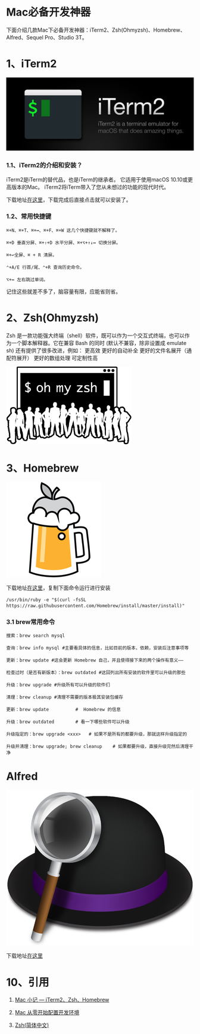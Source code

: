# Mac必备开发神器
下面介绍几款Mac下必备开发神器：iTerm2、Zsh(Ohmyzsh)、Homebrew、Alfred、Sequel Pro、Studio 3T。

# 1、iTerm2
![iTerm2](./imgs/iterm2.jpg)

### 1.1、iTerm2的介绍和安装？
iTerm2是iTerm的替代品，也是iTerm的继承者。 它适用于使用macOS 10.10或更高版本的Mac。 iTerm2将iTerm带入了您从未想过的功能的现代时代。

下载地址[在这里](https://www.iterm2.com/)，下载完成后直接点击就可以安装了。

### 1.2、常用快捷键

```
⌘+N、⌘+T、⌘+↔、⌘+F、⌘+W 这几个快捷键就不解释了。

⌘+D 垂直分屏、⌘+⇧+D 水平分屏、⌘+⌥+↑↓↔ 切换分屏。

⌘+↩全屏、⌘ + R 清屏。

⌃+A/E 行首/尾、⌃+R 查询历史命令。

⌥+↔ 左右跳过单词。
```

记住这些就差不多了，脑容量有限，应能省则省。

# 2、Zsh(Ohmyzsh)
Zsh 是一款功能强大终端（shell）软件，既可以作为一个交互式终端，也可以作为一个脚本解释器。它在兼容 Bash 的同时 (默认不兼容，除非设置成 emulate sh) 还有提供了很多改进，例如：
更高效
更好的自动补全
更好的文件名展开（通配符展开）
更好的数组处理
可定制性高

![Ohmyzsh](./imgs/OMZLogo_BnW.png)


# 3、Homebrew
![Homebrew](./imgs/homebrew.png)

下载地址[在这里](https://brew.sh/)，复制下面命令运行进行安装
```
/usr/bin/ruby -e "$(curl -fsSL https://raw.githubusercontent.com/Homebrew/install/master/install)"
```

### 3.1 brew常用命令
```
搜索：brew search mysql

查询：brew info mysql #主要看具体的信息，比如目前的版本，依赖，安装后注意事项等

更新：brew update #这会更新 Homebrew 自己，并且使得接下来的两个操作有意义——

检查过时（是否有新版本）：brew outdated #这回列出所有安装的软件里可以升级的那些

升级：brew upgrade #升级所有可以升级的软件们

清理：brew cleanup #清理不需要的版本极其安装包缓存

更新：brew update          #  Homebrew 的信息

升级：brew outdated        # 看一下哪些软件可以升级

升级指定的：brew upgrade <xxx>   # 如果不是所有的都要升级，那就这样升级指定的
 
升级并清理：brew upgrade; brew cleanup    # 如果都要升级，直接升级完然后清理干净
```

# Alfred
![Alfred](./imgs/alfred.png)

下载地址[在这里](https://www.alfredapp.com/)

# 10、引用
1. [Mac 小记 — iTerm2、Zsh、Homebrew](https://www.cnblogs.com/youclk/p/8125305.html)

2. [Mac 从零开始配置开发环境](https://www.codecasts.com/series/setup-a-mac-dev-machine)

3. [Zsh(简体中文)](https://wiki.archlinux.org/index.php/Zsh_(%E7%AE%80%E4%BD%93%E4%B8%AD%E6%96%87))